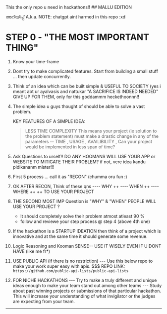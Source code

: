 This the only repo u need in hackathons!! ## MALLU EDITION

അറിയിപ്പ് A.k.a. NOTE: chatgpt aint harmed in this repo :xd

# STEP 0 - "THE MOST IMPORTANT THING"

1) Know your time-frame 

2) Dont try to make complicated features. Start from building a small stuff ... then update concurrently.

3) Think of an idea which can be built simple & USEFUL TO SOCIETY (yes i meant abt ur ayalvasis and nattukar "A SACRIFICE IS INDEED NEEDED" GIVE UP FOR THEM, only for this goddammm heckethoonnn!!

4) The simple idea u guys thought of should be able to solve a vast problem.

   KEY FEATURES OF A SIMPLE IDEA:
     > LESS TIME COMPLEXITY
     > This means your project (ie solution to the problem statement) must make a drastic change in any of the parameters -- TIME , USAGE , AVAILIBILITY , Can your project would be implemented in less span of time?
     
5)  Ask Questions to urself!! DO ANY HOOMANS WILL USE YOUR APP or WEBSITE TO MITIGATE THEIR PROBLEM? if not, vere idea kandu pidikananm mister!!!

6) First 5 process ... call it as "RECON" (chumma oru fun :)

7) OK AFTER RECON, Think of these qns
---- WHY   ++
---- WHEN   ++
---- WHERE   ++
              ++ TO USE YOUR PROJECT

9) THE SECOND MOST IMP Question is "WHY" & "WHEN" PEOPLE WILL USE YOUR PROJECT ?

   * It should completely solve their problem atmost atleast 90 % 
   * follow and reviewe your step process @ step 4 (above 4th one)
10) If the hackathon is a STARTUP IDEATION then think of a project which is innovative and at the same time it should generate some revenue.

11) Logic Reasoning and Kooman SENSE-- USE IT WISELY EVEN IF U DONT HAVE (like me fr*)

12) USE PUBLIC API (if there is no restriction)
--- Use this below repo to make your work super easy with apis.
$$$ REPO LINK: ``` https://github.com/public-api-lists/public-api-lists ```

13) FOR NICHE HACKATHONS
--- Try to make a truly different and unique ideas enough to make your team stand out among other teams
--- Study about past winning projects or submissions of that particular hackathon. This will increase your understanding of what invigilator or the judges are expecting from your team.
---- 
